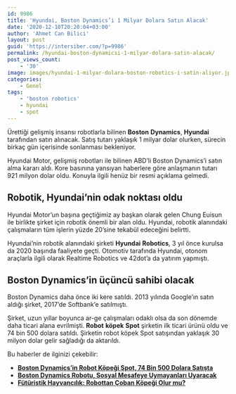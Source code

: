 ```yaml
---
id: 9986
title: 'Hyundai, Boston Dynamics’i 1 Milyar Dolara Satın Alacak'
date: '2020-12-10T20:20:04+03:00'
author: 'Ahmet Can Bilici'
layout: post
guid: 'https://intersiber.com/?p=9986'
permalink: /hyundai-boston-dynamicsi-1-milyar-dolara-satin-alacak/
post_views_count:
    - '30'
image: images/hyundai-1-milyar-dolara-boston-robotics-i-satin-aliyor.jpg
categories:
    - Genel
tags:
    - 'boston robotics'
    - hyundai
    - spot
---
```


Ürettiği gelişmiş insansı robotlarla bilinen **Boston** **Dynamics**, **Hyundai** tarafından satın alınacak. Satış tutarı yaklaşık 1 milyar dolar olurken, sürecin birkaç gün içerisinde sonlanması bekleniyor.

Hyundai Motor, gelişmiş robotları ile bilinen ABD’li Boston Dynamics’i satın alma kararı aldı. Kore basınına yansıyan haberlere göre anlaşmanın tutarı 921 milyon dolar oldu. Konuyla ilgili henüz bir resmi açıklama gelmedi.

## Robotik, Hyundai’nin odak noktası oldu

Hyundai Motor’un başına geçtiğimiz ay başkan olarak gelen Chung Euisun ile birlikte şirket için robotik önemli bir alan oldu. Hyundai, robotik alanındaki çalışmaların tüm işlerin yüzde 20’sine tekabül edeceğini belirtti.

Hyundai’nin robotik alanındaki şirketi **Hyundai** **Robotics**, 3 yıl önce kurulsa da 2020 başında faaliyete geçti. Otomotiv tarafında Hyundai, otonom araçlarla ilgili olarak Realtime Robotics ve 42dot’a da yatırım yapmıştı.

## Boston Dynamics’in üçüncü sahibi olacak

Boston Dynamics daha önce iki kere satıldı. 2013 yılında Google’ın satın aldığı şirket, 2017’de Softbank’e satılmıştı.

Şirket, uzun yıllar boyunca ar-ge çalışmaları odaklı olsa da son dönemde daha ticari alana evrilmişti. **Robot** **köpek** **Spot** şirketin ilk ticari ürünü oldu ve 74 bin 500 dolara satıldı. Şirketin robot köpek Spot satışından yaklaşık 30 milyon dolar gelir sağladığı da aktarıldı.

Bu haberler de ilginizi çekebilir:

- **[Boston Dynamics’in Robot Köpeği Spot, 74 Bin 500 Dolara Satışta](https://intersiber.com/boston-dynamicsin-robot-kopegi-spot-74-bin-500-dolara-satista/)**
- **[Boston Dynamics Robotu, Sosyal Mesafeye Uymayanları Uyaracak](https://intersiber.com/boston-dynamics-robotu-sosyal-mesafeye-uymayanlari-uyaracak/)**
- **[Fütüristik Hayvancılık: Robottan Çoban Köpeği Olur mu?](https://intersiber.com/futuristik-hayvancilik-robottan-coban-kopegi-olur-mu/)**